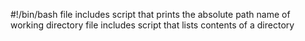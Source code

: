 #!/bin/bash
file includes script that prints the absolute path name of working directory
file includes script that lists contents of a directory
